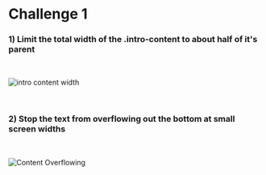# Challenge 1

### **1) Limit the total width of the .intro-content to about half of it's parent**

<br/>

![intro content width](./img/intro-container-width.png)

<br/>

### **2) Stop the text from overflowing out the bottom at small screen widths**

<br/>

![Content Overflowing](./img/content-overflow.png)
